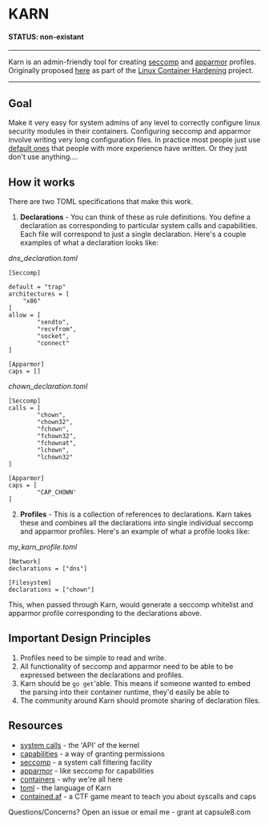 # KARN

#### STATUS: non-existant

----

Karn is an admin-friendly tool for creating [seccomp](https://en.wikipedia.org/wiki/Seccomp) and [apparmor](https://en.wikipedia.org/wiki/AppArmor) profiles. Originally proposed [here](https://gist.github.com/jessfraz/3a84023ff85471696ee33a20031b9e7b) as part of the [Linux Container Hardening](https://containerhardening.org/) project.

----

## Goal 

Make it very easy for system admins of any level to correctly configure linux security modules in their containers. Configuring seccomp and apparmor involve writing very long configuration files. In practice most people just use [default ones](https://github.com/moby/moby/blob/master/profiles/seccomp/default.json) that people with more experience have written. Or they just don't use anything....


## How it works

There are two TOML specifications that make this work.

1) **Declarations** - You can think of these as rule definitions. You define a declaration as corresponding to particular system calls and capabilities. Each file will correspond to just a single declaration. Here's a couple examples of what a declaration looks like:
 
_dns\_declaration.toml_
 ```
 [Seccomp]

 default = "trap" 
 architectures = [
	 "x86"
 ]
 allow = [
         "sendto",
         "recvfrom",
         "socket",
         "connect"
]

 [Apparmor]
 caps = []
 ```

_chown_declaration.toml_
 ```
 [Seccomp]
 calls = [
         "chown",
         "chown32",
         "fchown",
         "fchown32",
         "fchownat",
         "lchown",
         "lchown32"
 ]

 [Apparmor]
 caps = [
         "CAP_CHOWN'
 ]

 ```

 2) **Profiles** - This is a collection of references to declarations. Karn takes these and combines all the declarations into single individual seccomp and apparmor profiles. Here's an example of what a profile looks like:

_my_karn_profile.toml_
 ```
 [Network]
 declarations = ["dns"]

 [Filesystem]
 declarations = ["chown"]
 ```

 This, when passed through Karn, would generate a seccomp whitelist and apparmor profile corresponding to the declarations above.

## Important Design Principles

1) Profiles need to be simple to read and write. 
2) All functionality of seccomp and apparmor need to be able to be expressed between the declarations and profiles.
3) Karn should be `go get`'able. This means if someone wanted to embed the parsing into their container runtime, they'd easily be able to
4) The community around Karn should promote sharing of declaration files. 

## Resources

- [system calls](http://man7.org/linux/man-pages/man2/syscalls.2.html) - the 'API' of the kernel
- [capabilities](http://man7.org/linux/man-pages/man7/capabilities.7.html) - a way of granting permissions
- [seccomp](http://man7.org/linux/man-pages/man2/seccomp.2.html) -  a system call filtering facility 
- [apparmor](http://wiki.apparmor.net/index.php/Main_Page) - like seccomp for capabilities
- [containers](https://www.docker.com/what-container) - why we're all here 
- [toml](https://github.com/toml-lang/toml) - the language of Karn
- [contained.af](https://contained.af/) - a CTF game meant to teach you about syscalls and caps

Questions/Concerns? Open an issue or email me - grant at capsule8.com